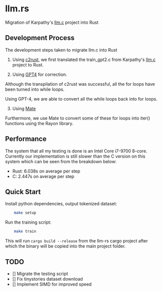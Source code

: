 # llm.rs

Migration of Karpathy's [llm.c](https://github.com/karpathy/llm.c) project into Rust

## Development Process

The development steps taken to migrate llm.c into Rust

1. Using [c2rust](https://github.com/immunant), we first translated the train_gpt2.c from Karpathy's [llm.c](https://github.com/karpathy/llm.c) project to Rust.

2. Using [GPT4](https://chat.openai.com) for correction.

Although the transpilation of c2rust was successful, all the for loops have been turned into while loops.

Using GPT-4, we are able to convert all the while loops back into for loops.

3. Using [Mate](https://github.com/trusted-programming/mate)

Furthermore, we use Mate to convert some of these for loops into iter() functions using the Rayon library.

## Performance

The system that all my testing is done is an Intel Core i7-9700 8-core. Currently our implementation is still slower than the C version on this system which can be seen from the breakdown below:
- Rust: 6.038s on average per step
- C: 2.447s on average per step

## Quick Start

Install python dependencies, output tokenized dataset:

```bash
	make setup
```

Run the training script:

```bash
    make train
```

This will run `cargo build --release` from the llm-rs cargo project after which the binary will be copied into the main project folder.

## TODO

- [] Migrate the testing script
- [] Fix tinystories dataset download
- [] Implement SIMD for improved speed
